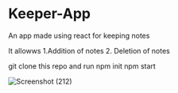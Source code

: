 # Keeper-App
An app made using react for keeping notes

It allowws 
1.Addition of notes
2. Deletion of notes

git clone this repo and run 
npm init
npm start

![Screenshot (212)](https://github.com/Antra-Gupta/Keeper-App/assets/90148290/7ab428fc-f217-498e-b3e4-27f608333224)

